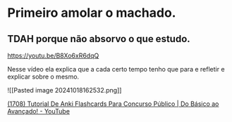 # Primeiro amolar o machado.


## TDAH porque não absorvo o que estudo.

https://youtu.be/B8Xo6xR6dqQ

Nesse vídeo ela explica que a cada certo tempo tenho que para e refletir e explicar sobre o mesmo.

![[Pasted image 20241018162532.png]]


[(1708) Tutorial De Anki Flashcards Para Concurso Público | Do Básico ao Avançado! - YouTube](https://www.youtube.com/watch?v=Yl5cA4YUIlo)



